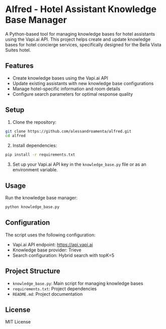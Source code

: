 # Alfred - Hotel Assistant Knowledge Base Manager

A Python-based tool for managing knowledge bases for hotel assistants using the Vapi.ai API. This project helps create and update knowledge bases for hotel concierge services, specifically designed for the Bella Vista Suites hotel.

## Features

- Create knowledge bases using the Vapi.ai API
- Update existing assistants with new knowledge base configurations
- Manage hotel-specific information and room details
- Configure search parameters for optimal response quality

## Setup

1. Clone the repository:

```bash
git clone https://github.com/alessandroamenta/alfred.git
cd alfred
```

2. Install dependencies:

```bash
pip install -r requirements.txt
```

3. Set up your Vapi.ai API key in the `knowledge_base.py` file or as an environment variable.

## Usage

Run the knowledge base manager:

```bash
python knowledge_base.py
```

## Configuration

The script uses the following configuration:

- Vapi.ai API endpoint: https://api.vapi.ai
- Knowledge base provider: Trieve
- Search configuration: Hybrid search with topK=5

## Project Structure

- `knowledge_base.py`: Main script for managing knowledge bases
- `requirements.txt`: Project dependencies
- `README.md`: Project documentation

## License

MIT License
